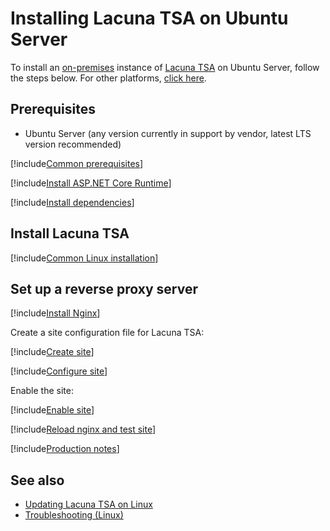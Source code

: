﻿# Installing Lacuna TSA on Ubuntu Server

To install an [on-premises](../index.md) instance of [Lacuna TSA](../../index.md) on Ubuntu Server, follow the steps below. For other platforms, [click here](../index.md).

## Prerequisites

* Ubuntu Server (any version currently in support by vendor, latest LTS version recommended)

[!include[Common prerequisites](../includes/common-requisites.md)]

[!include[Install ASP.NET Core Runtime](../../../includes/linux/ubuntu/install-aspnetcore-60.md)]

[!include[Install dependencies](../../../includes/linux/ubuntu/install-dependencies.md)]

## Install Lacuna TSA

[!include[Common Linux installation](includes/common-linux-install.md)]

## Set up a reverse proxy server

[!include[Install Nginx](../../../includes/linux/ubuntu/install-nginx.md)]

Create a site configuration file for Lacuna TSA:

[!include[Create site](../../../../../includes/tsa/ubuntu/create-site.md)]

[!include[Configure site](includes/configure-site.md)]

Enable the site:

[!include[Enable site](../../../../../includes/tsa/ubuntu/enable-site.md)]

[!include[Reload nginx and test site](includes/reload-and-test.md)]

[!include[Production notes](../includes/production-notes.md)]

## See also

* [Updating Lacuna TSA on Linux](update.md)
* [Troubleshooting (Linux)](troubleshoot/index.md)
